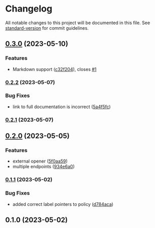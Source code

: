 # Changelog

All notable changes to this project will be documented in this file. See [standard-version](https://github.com/conventional-changelog/standard-version) for commit guidelines.

## [0.3.0](https://github.com/UpAssist/documentationreader/compare/0.2.2...0.3.0) (2023-05-10)


### Features

* Markdown support ([c32f204](https://github.com/UpAssist/documentationreader/commit/c32f2042185247699ebfbeaf77ba76b83ef0d127)), closes [#1](https://github.com/UpAssist/documentationreader/issues/1)

### [0.2.2](https://github.com/UpAssist/documentationreader/compare/0.2.1...0.2.2) (2023-05-07)


### Bug Fixes

* link to full documentation is incorrect ([5a4f5fc](https://github.com/UpAssist/documentationreader/commit/5a4f5fccff49b9e5debf20529a084ad83e7e529d))

### [0.2.1](https://github.com/UpAssist/documentationreader/compare/0.2.0...0.2.1) (2023-05-07)

## [0.2.0](https://github.com/UpAssist/documentationreader/compare/0.1.1...0.2.0) (2023-05-05)


### Features

* external opener ([5f0aa59](https://github.com/UpAssist/documentationreader/commit/5f0aa5951288a0eb0cf8ba9da82579a56c32525a))
* multiple endpoints ([934e6a0](https://github.com/UpAssist/documentationreader/commit/934e6a0132a7067a0b15695fb6155b153aaee7bb))

### [0.1.1](https://github.com/UpAssist/documentationreader/compare/0.1.0...0.1.1) (2023-05-02)


### Bug Fixes

* added correct label pointers to policy ([d784aca](https://github.com/UpAssist/documentationreader/commit/d784aca5db6dd9ee03bef5aab37c29b792dc059c))

## 0.1.0 (2023-05-02)
